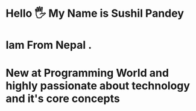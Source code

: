 <H1>Hello 🖐 My Name is Sushil Pandey </H1>
<H1>Iam From Nepal .</H1>
<H1> New at Programming World and highly passionate about technology and it's core concepts  </H1>
